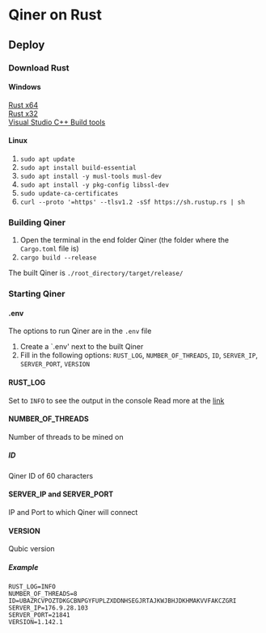 ﻿# Qiner on Rust

## Deploy

### Download Rust

#### Windows

[Rust x64](https://static.rust-lang.org/rustup/dist/x86_64-pc-windows-msvc/rustup-init.exe)  
[Rust x32](https://static.rust-lang.org/rustup/dist/i686-pc-windows-msvc/rustup-init.exe)  
[Visual Studio C++ Build tools](https://visualstudio.microsoft.com/visual-cpp-build-tools/)

#### Linux

1. `sudo apt update`
2. `sudo apt install build-essential`
3. `sudo apt install -y musl-tools musl-dev`
4. `sudo apt install -y pkg-config libssl-dev`
5. `sudo update-ca-certificates`
6. `curl --proto '=https' --tlsv1.2 -sSf https://sh.rustup.rs | sh`

### Building Qiner

1. Open the terminal in the end folder Qiner (the folder where the `Cargo.toml` file is)
2. `cargo build --release`

The built Qiner is `./root_directory/target/release/`

### Starting Qiner

#### .env

The options to run Qiner are in the `.env` file

1. Create a `.env' next to the built Qiner
2. Fill in the following options: `RUST_LOG`, `NUMBER_OF_THREADS`, `ID`, `SERVER_IP`, `SERVER_PORT`, `VERSION`

#### RUST_LOG

Set to `INFO` to see the output in the console
Read more at the [link](https://docs.rs/env_logger/0.10.0/env_logger/#enabling-logging)

#### NUMBER_OF_THREADS

Number of threads to be mined on

##### ID

Qiner ID of 60 characters

#### SERVER_IP and SERVER_PORT

IP and Port to which Qiner will connect

#### VERSION

Qubic version

##### Example

```
RUST_LOG=INFO
NUMBER_OF_THREADS=8
ID=UBAZRCVPOZTDKGCBNPGYFUPLZXDDNHSEGJRTAJKWJBHJDKHMAKVVFAKCZGRI
SERVER_IP=176.9.28.103
SERVER_PORT=21841
VERSION=1.142.1
```
